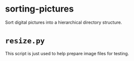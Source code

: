 # sorting-pictures
Sort digital pictures into a hierarchical directory structure. 

# `resize.py`

This script is just used to help prepare image files for testing.